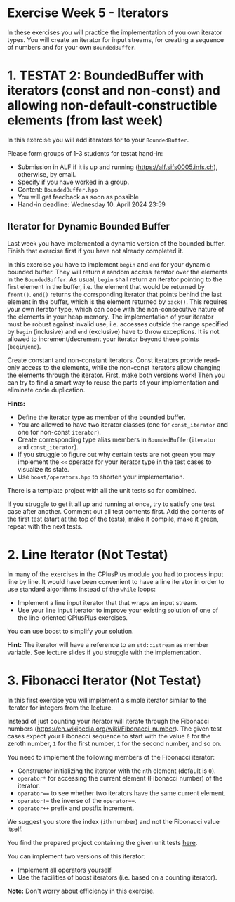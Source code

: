 # Exercise Week 5 - Iterators

In these exercises you will practice the implementation of you own iterator types. You will create an iterator for input streams, for creating a sequence of numbers and for your own `BoundedBuffer`.


# 1. TESTAT 2: BoundedBuffer with iterators (const and non-const) and allowing non-default-constructible elements (from last week)

In this exercise you will add iterators for to your `BoundedBuffer`.

Please form groups of 1-3 students for testat hand-in:
* Submission in ALF if it is up and running (https://alf.sifs0005.infs.ch), otherwise, by email.
* Specify if you have worked in a group.
* Content: `BoundedBuffer.hpp`
* You will get feedback as soon as possible
* Hand-in deadline: Wednesday 10. April 2024 23:59

## Iterator for Dynamic Bounded Buffer
Last week you have implemented a dynamic version of the bounded buffer. Finish that exercise first if you have not already completed it.

In this exercise you have to implement `begin` and `end` for your dynamic bounded buffer. They will return a random access iterator over the elements in the `BoundedBuffer`. As usual, `begin` shall return an iterator pointing to the first element in the buffer, i.e. the element that would be returned by `front()`. `end()` returns the corrsponding iterator that points behind the last element in the buffer, which is the element returned by `back()`. This requires your own iterator type, which can cope with the non-consecutive nature of the elements in your heap memory. The implementation of your iterator must be robust against invalid use, i.e. accesses outside the range specified by `begin` (inclusive) and `end` (exclusive) have to throw exceptions. It is not allowed to increment/decrement your iterator beyond these points (`begin`/`end`).

Create constant and non-constant iterators. Const iterators provide read-only access to the elements, while the non-const iterators allow changing the elements through the iterator. First, make both versions work! Then you can try to find a smart way to reuse the parts of your implementation and eliminate code duplication.

**Hints:**

* Define the iterator type as member of the bounded buffer.
* You are allowed to have two iterator classes (one for `const_iterator` and one for non-const `iterator`).
* Create corresponding type alias members in `BoundedBuffer`(`iterator` and `const_iterator`).
* If you struggle to figure out why certain tests are not green you may implement the `<<` operator for your iterator type in the test cases to visualize its state.
* Use `boost/operators.hpp` to shorten your implementation.

There is a template project with all the unit tests so far combined.

If you struggle to get it all up and running at once, try to satisfy one test case after another. Comment out all test contents first. Add the contents of the first test (start at the top of the tests), make it compile, make it green, repeat with the next tests.



# 2. Line Iterator (Not Testat)
In many of the exercises in the CPlusPlus module you had to process input line by line. It would have been convenient to have a line iterator in order to use standard algorithms instead of the `while` loops:
* Implement a line input iterator that that wraps an input stream.
* Use your line input iterator to improve your existing solution of one of the line-oriented CPlusPlus exercises.

You can use boost to simplify your solution.

**Hint:** The iterator will have a reference to an `std::istream` as member variable. See lecture slides if you struggle with the implementation.


# 3. Fibonacci Iterator (Not Testat)
In this first exercise you will implement a simple iterator similar to the iterator for integers from the lecture.

Instead of just counting your iterator will iterate through the Fibonacci numbers (https://en.wikipedia.org/wiki/Fibonacci_number). The given test cases expect your Fibonacci sequence to start with the value `0` for the zeroth number, `1` for the first number, `1` for the second number, and so on.

You need to implement the following members of the Fibonacci iterator:
* Constructor initializing the iterator with the `n`th element (default is `0`).
* `operator*` for accessing the current element (Fibonacci number) of the iterator.
* `operator==` to see whether two iterators have the same current element.
* `operator!=` the inverse of the `operator==`.
* `operator++` prefix and postfix increment.

We suggest you store the index (`i`th number) and not the Fibonacci value itself.

You find the prepared project containing the given unit tests [here](exercise_templates/w05_template_03_FibonacciIterator).

You can implement two versions of this iterator:
* Implement all operators yourself.
* Use the facilities of boost iterators (i.e. based on a counting iterator).

**Note:** Don't worry about efficiency in this exercise.



